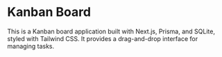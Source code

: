 # Kanban Board

This is a Kanban board application built with Next.js, Prisma, and SQLite, styled with Tailwind CSS. It provides a drag-and-drop interface for managing tasks.